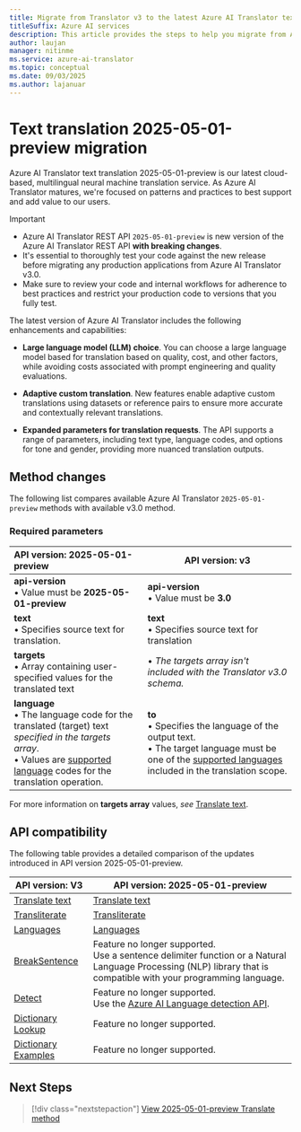 ```yaml
---
title: Migrate from Translator v3 to the latest Azure AI Translator text translation version.
titleSuffix: Azure AI services
description: This article provides the steps to help you migrate from Azure AI Translator v3 to  2025-05-01-preview text translation API.
author: laujan
manager: nitinme
ms.service: azure-ai-translator
ms.topic: conceptual
ms.date: 09/03/2025
ms.author: lajanuar
---
```


# Text translation 2025-05-01-preview migration

Azure AI Translator text translation 2025-05-01-preview is our latest cloud-based, multilingual neural machine translation service. As Azure AI Translator matures, we're focused on patterns and practices to best support and add value to our users.

>[!IMPORTANT]
> * Azure AI Translator REST API `2025-05-01-preview` is new version of the Azure AI Translator REST API **with breaking changes**.
> * It's essential to thoroughly test your code against the new release before migrating any production applications from Azure AI Translator v3.0.
> * Make sure to review your code and internal workflows for adherence to best practices and restrict your production code to versions that you fully test.


The latest version of Azure AI Translator includes the following enhancements and capabilities:

 * **Large language model (LLM) choice**. You can choose a large language model based for translation based on quality, cost, and other factors, while avoiding costs associated with prompt engineering and quality evaluations.

* **Adaptive custom translation**. New features enable adaptive custom translations using datasets or reference pairs to ensure more accurate and contextually relevant translations.

* **Expanded parameters for translation requests**. The API supports a range of parameters, including text type, language codes, and options for tone and gender, providing more nuanced translation outputs.

## Method changes

The following list compares available Azure AI Translator `2025-05-01-preview` methods with available v3.0 method.

### Required parameters

|API version: 2025-05-01-preview|API version: v3|
|:---|---|
|**api-version**<br>&bullet; Value must be **2025-05-01-preview** |**api-version**<br>&bullet; Value must be **3.0**|
|**text**<br>&bullet; Specifies source text for translation. | **text**<br>&bullet; Specifies source text for translation|
|**targets**<br>&bullet; Array containing user-specified values for the translated text|&bullet; *The targets array isn't included with the Translator v3.0 schema.*|
|**language**<br>&bullet; The language code for the translated (target) text *specified in the targets array*. <br> &bullet; Values are [supported language](../../language-support.md) codes for the translation operation.|**to**<br>&bullet; Specifies the language of the output text.<br>&bullet; The target language must be one of the [supported languages](../../language-support.md#translation) included in the translation scope.|

For more information on **targets array** values, *see* [Translate text](../preview/translate-api.md).

## API compatibility

The following table provides a detailed comparison of the updates introduced in API version 2025-05-01-preview.

|API version: V3|API version: 2025-05-01-preview|
|---|---|
|[Translate text](../reference/v3/translate.md)|[Translate text](../preview/translate-api.md)|
|[Transliterate](../reference/v3/transliterate.md)|[Transliterate](../preview/transliterate-api.md)|
|[Languages](../reference/v3/languages.md)|[Languages](../preview/get-languages.md)|
|[BreakSentence](../reference/v3/break-sentence.md)|Feature no longer supported.<br>Use a sentence delimiter function or a Natural Language Processing (NLP) library that is compatible with your programming language.|
|[Detect](../reference/v3/detect.md)|Feature no longer supported.<br>Use the [Azure AI Language detection API](../../../language-service/language-detection/how-to/call-api.md).|
|[Dictionary Lookup](../reference/v3/dictionary-lookup.md)|Feature no longer supported.|
|[Dictionary Examples](../reference/v3/dictionary-examples.md)|Feature no longer supported.|


## Next Steps

> [!div class="nextstepaction"]
> [View 2025-05-01-preview Translate method](../preview/translate-api.md)
